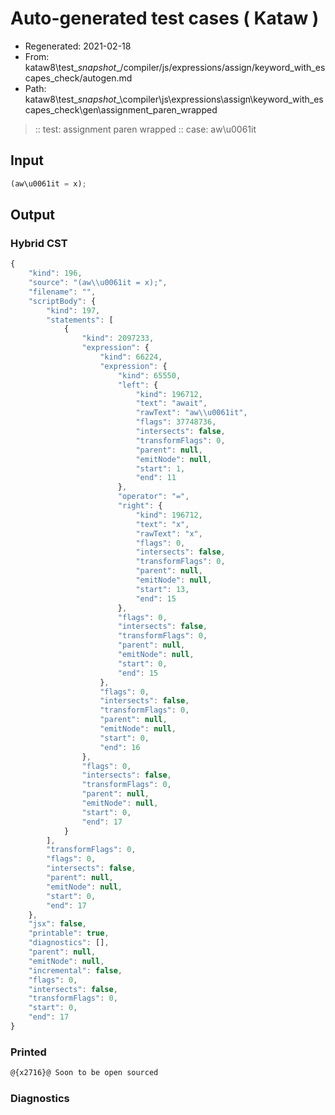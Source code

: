 # Auto-generated test cases ( Kataw )
- Regenerated: 2021-02-18
- From: kataw8\test\__snapshot__/compiler/js/expressions/assign/keyword_with_escapes_check/autogen.md
- Path: kataw8\test\__snapshot__\compiler\js\expressions\assign\keyword_with_escapes_check\gen\assignment_paren_wrapped
> :: test: assignment paren wrapped
> :: case: aw\u0061it
## Input

`````js
(aw\u0061it = x);
`````

## Output


### Hybrid CST


```javascript
{
    "kind": 196,
    "source": "(aw\\u0061it = x);",
    "filename": "",
    "scriptBody": {
        "kind": 197,
        "statements": [
            {
                "kind": 2097233,
                "expression": {
                    "kind": 66224,
                    "expression": {
                        "kind": 65550,
                        "left": {
                            "kind": 196712,
                            "text": "await",
                            "rawText": "aw\\u0061it",
                            "flags": 37748736,
                            "intersects": false,
                            "transformFlags": 0,
                            "parent": null,
                            "emitNode": null,
                            "start": 1,
                            "end": 11
                        },
                        "operator": "=",
                        "right": {
                            "kind": 196712,
                            "text": "x",
                            "rawText": "x",
                            "flags": 0,
                            "intersects": false,
                            "transformFlags": 0,
                            "parent": null,
                            "emitNode": null,
                            "start": 13,
                            "end": 15
                        },
                        "flags": 0,
                        "intersects": false,
                        "transformFlags": 0,
                        "parent": null,
                        "emitNode": null,
                        "start": 0,
                        "end": 15
                    },
                    "flags": 0,
                    "intersects": false,
                    "transformFlags": 0,
                    "parent": null,
                    "emitNode": null,
                    "start": 0,
                    "end": 16
                },
                "flags": 0,
                "intersects": false,
                "transformFlags": 0,
                "parent": null,
                "emitNode": null,
                "start": 0,
                "end": 17
            }
        ],
        "transformFlags": 0,
        "flags": 0,
        "intersects": false,
        "parent": null,
        "emitNode": null,
        "start": 0,
        "end": 17
    },
    "jsx": false,
    "printable": true,
    "diagnostics": [],
    "parent": null,
    "emitNode": null,
    "incremental": false,
    "flags": 0,
    "intersects": false,
    "transformFlags": 0,
    "start": 0,
    "end": 17
}
```

### Printed


```javascript
@{x2716}@ Soon to be open sourced
```

### Diagnostics


```javascript

```


